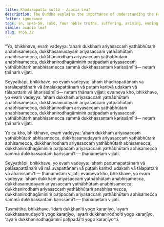 ```yaml
---
title: Khadirapatta sutta - Acacia Leaf
description: The Buddha explains the importance of understanding the Four Noble Truths to end suffering with a simile of making a container out of leaves.
fetter: ignorance
tags: sn, sn45-56, sn56, four noble truths, suffering, arising, ending, cessation, way of practice, path
simile: acacia leaf
slug: sn56.32
---
```


“Yo, bhikkhave, evaṁ vadeyya: ‘ahaṁ dukkhaṁ ariyasaccaṁ yathābhūtaṁ anabhisamecca, dukkhasamudayaṁ ariyasaccaṁ yathābhūtaṁ anabhisamecca, dukkhanirodhaṁ ariyasaccaṁ yathābhūtaṁ anabhisamecca, dukkhanirodhagāminiṁ paṭipadaṁ ariyasaccaṁ yathābhūtaṁ anabhisamecca sammā dukkhassantaṁ karissāmī’ti— netaṁ ṭhānaṁ vijjati.

Seyyathāpi, bhikkhave, yo evaṁ vadeyya: ‘ahaṁ khadirapattānaṁ vā saralapattānaṁ vā āmalakapattānaṁ vā puṭaṁ karitvā udakaṁ vā tālapattaṁ vā āharissāmī’ti— netaṁ ṭhānaṁ vijjati; evameva kho, bhikkhave, yo evaṁ vadeyya: ‘ahaṁ dukkhaṁ ariyasaccaṁ yathābhūtaṁ anabhisamecca, dukkhasamudayaṁ ariyasaccaṁ yathābhūtaṁ anabhisamecca, dukkhanirodhaṁ ariyasaccaṁ yathābhūtaṁ anabhisamecca, dukkhanirodhagāminiṁ paṭipadaṁ ariyasaccaṁ yathābhūtaṁ anabhisamecca sammā dukkhassantaṁ karissāmī’ti— netaṁ ṭhānaṁ vijjati.

Yo ca kho, bhikkhave, evaṁ vadeyya: ‘ahaṁ dukkhaṁ ariyasaccaṁ yathābhūtaṁ abhisamecca, dukkhasamudayaṁ ariyasaccaṁ yathābhūtaṁ abhisamecca, dukkhanirodhaṁ ariyasaccaṁ yathābhūtaṁ abhisamecca, dukkhanirodhagāminiṁ paṭipadaṁ ariyasaccaṁ yathābhūtaṁ abhisamecca sammā dukkhassantaṁ karissāmī’ti— ṭhānametaṁ vijjati.

Seyyathāpi, bhikkhave, yo evaṁ vadeyya: ‘ahaṁ padumapattānaṁ vā palāsapattānaṁ vā māluvapattānaṁ vā puṭaṁ karitvā udakaṁ vā tālapattaṁ vā āharissāmī’ti— ṭhānametaṁ vijjati; evameva kho, bhikkhave, yo evaṁ vadeyya: ‘ahaṁ dukkhaṁ ariyasaccaṁ yathābhūtaṁ anabhisamecca, dukkhasamudayaṁ ariyasaccaṁ yathābhūtaṁ anabhisamecca, dukkhanirodhaṁ ariyasaccaṁ yathābhūtaṁ anabhisamecca, dukkhanirodhagāminiṁ paṭipadaṁ ariyasaccaṁ yathābhūtaṁ abhisamecca sammā dukkhassantaṁ karissāmī’ti— ṭhānametaṁ vijjati.

Tasmātiha, bhikkhave, ‘idaṁ dukkhan’ti yogo karaṇīyo,
‘ayaṁ dukkhasamudayo’ti yogo karaṇīyo,
‘ayaṁ dukkhanirodho’ti yogo karaṇīyo,
‘ayaṁ dukkhanirodhagāminī paṭipadā’ti yogo karaṇīyo”ti.
